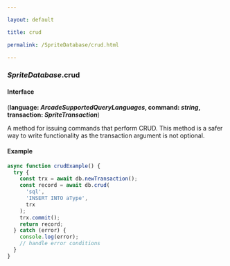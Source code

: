 ```yaml
---

layout: default

title: crud

permalink: /SpriteDatabase/crud.html

---
```


### _SpriteDatabase_.crud

#### Interface

(**language: *ArcadeSupportedQueryLanguages*, command: *string*, transaction: *SpriteTransaction***)

A method for issuing commands that perform CRUD.
This method is a safer way to write functionality as the transaction
argument is not optional.

#### Example

```ts
async function crudExample() {
  try {
    const trx = await db.newTransaction();
    const record = await db.crud(
      'sql',
      'INSERT INTO aType',
      trx
    );
    trx.commit();
    return record;
  } catch (error) {
    console.log(error);
    // handle error conditions
  }
}
```

